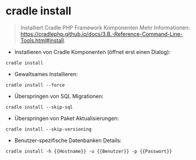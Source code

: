 # cradle install

> Installiert Cradle PHP Framework Komponenten
> Mehr Informationen: <https://cradlephp.github.io/docs/3.B.-Reference-Command-Line-Tools.html#install>.

- Installieren von Cradle Komponenten (öffnet erst einen Dialog):

`cradle install`

- Gewaltsames Installieren:

`cradle install --force`

- Überspringen von SQL Migrationen:

`cradle install --skip-sql`

- Überspringen von Paket Aktualisierungen:

`cradle install --skip-versioning`

- Benutzer-spezifische Datenbanken Details:

`cradle install -h {{Hostname}} -u {{Benutzer}} -p {{Passwort}}`
